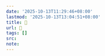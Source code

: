 ```yaml
---
date: '2025-10-13T11:29:46+08:00'
lastmod: '2025-10-13T13:04:51+08:00'
title: 󰢿
url: 󰢿
tags: []
src:
note:
---
```

